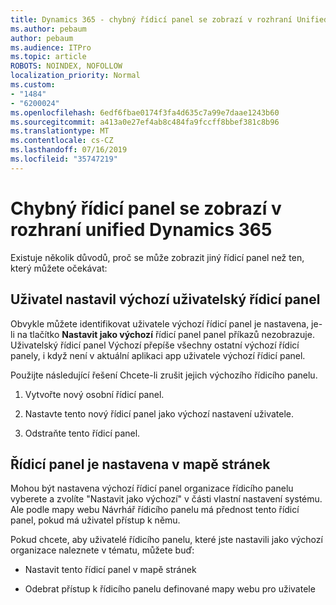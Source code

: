 ```yaml
---
title: Dynamics 365 - chybný řídicí panel se zobrazí v rozhraní Unified Dynamics 365
ms.author: pebaum
author: pebaum
ms.audience: ITPro
ms.topic: article
ROBOTS: NOINDEX, NOFOLLOW
localization_priority: Normal
ms.custom:
- "1484"
- "6200024"
ms.openlocfilehash: 6edf6fbae0174f3fa4d635c7a99e7daae1243b60
ms.sourcegitcommit: a413a0e27ef4ab8c484fa9fccff8bbef381c8b96
ms.translationtype: MT
ms.contentlocale: cs-CZ
ms.lasthandoff: 07/16/2019
ms.locfileid: "35747219"
---
```

# <a name="wrong-dashboard-shows-in-dynamics-365-unified-interface"></a>Chybný řídicí panel se zobrazí v rozhraní unified Dynamics 365

Existuje několik důvodů, proč se může zobrazit jiný řídicí panel než ten, který můžete očekávat:

## <a name="the-user-has-set-a-user-default-dashboard"></a>Uživatel nastavil výchozí uživatelský řídicí panel 

Obvykle můžete identifikovat uživatele výchozí řídicí panel je nastavena, je-li na tlačítko **Nastavit jako výchozí** řídicí panel panel příkazů nezobrazuje. Uživatelský řídicí panel Výchozí přepíše všechny ostatní výchozí řídicí panely, i když není v aktuální aplikaci app uživatele výchozí řídicí panel.

Použijte následující řešení Chcete-li zrušit jejich výchozího řídicího panelu.

1. Vytvořte nový osobní řídicí panel.

2. Nastavte tento nový řídicí panel jako výchozí nastavení uživatele.

3. Odstraňte tento řídicí panel.

## <a name="the-dashboard-is-set-in-the-sitemap"></a>Řídicí panel je nastavena v mapě stránek

Mohou být nastavena výchozí řídicí panel organizace řídicího panelu vyberete a zvolíte "Nastavit jako výchozí" v části vlastní nastavení systému. Ale podle mapy webu Návrhář řídicího panelu má přednost tento řídicí panel, pokud má uživatel přístup k němu.

Pokud chcete, aby uživatelé řídicího panelu, které jste nastavili jako výchozí organizace naleznete v tématu, můžete buď:

* Nastavit tento řídicí panel v mapě stránek

* Odebrat přístup k řídicího panelu definované mapy webu pro uživatele
